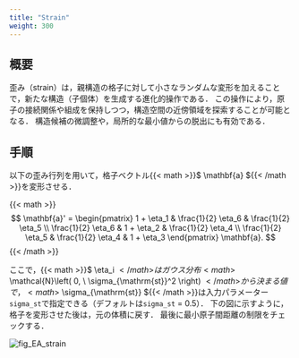 ```yaml
---
title: "Strain"
weight: 300
---
```

## 概要
歪み（strain）は，親構造の格子に対して小さなランダムな変形を加えることで，新たな構造（子個体）を生成する進化的操作である．
この操作により，原子の接続関係や組成を保持しつつ，構造空間の近傍領域を探索することが可能となる．
構造候補の微調整や，局所的な最小値からの脱出にも有効である．
## 手順
以下の歪み行列を用いて，格子ベクトル{{< math >}}$ \mathbf{a} ${{< /math >}}を変形させる．

{{< math >}}$$
\mathbf{a}' = \begin{pmatrix}
1 + \eta_1 & \frac{1}{2} \eta_6 & \frac{1}{2} \eta_5 \\
\frac{1}{2} \eta_6 & 1 + \eta_2 & \frac{1}{2} \eta_4 \\
\frac{1}{2} \eta_5 & \frac{1}{2} \eta_4 & 1 + \eta_3
\end{pmatrix} \mathbf{a}.
$${{< /math >}}

ここで，{{< math >}}$ \eta_i ${{< /math >}}はガウス分布{{< math >}}$ \mathcal{N}\left( 0, \ \sigma_{\mathrm{st}}^2 \right) ${{< /math >}}から決まる値で，{{< math >}}$ \sigma_{\mathrm{st}} ${{< /math >}}は入力パラメーター`sigma_st`で指定できる（デフォルトは`sigma_st` = 0.5）．
下の図に示すように，格子を変形させた後は，元の体積に戻す．
最後に最小原子間距離の制限をチェックする．

![fig_EA_strain](/images/EA/EA_strain.svg?width=20vw)

